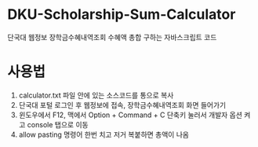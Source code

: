 # DKU-Scholarship-Sum-Calculator

단국대 웹정보 장학금수혜내역조회 수혜액 총합 구하는 자바스크립트 코드

# 사용법

1. calculator.txt 파일 안에 있는 소스코드를 통으로 복사
2. 단국대 포털 로그인 후 웹정보에 접속, 장학금수혜내역조회 화면 들어가기
3. 윈도우에서 F12, 맥에서 Option + Command + C 단축키 눌러서 개발자 옵션 켜고 console 탭으로 이동
4. allow pasting 명령어 한번 치고 저거 복붙하면 총액이 나옴
